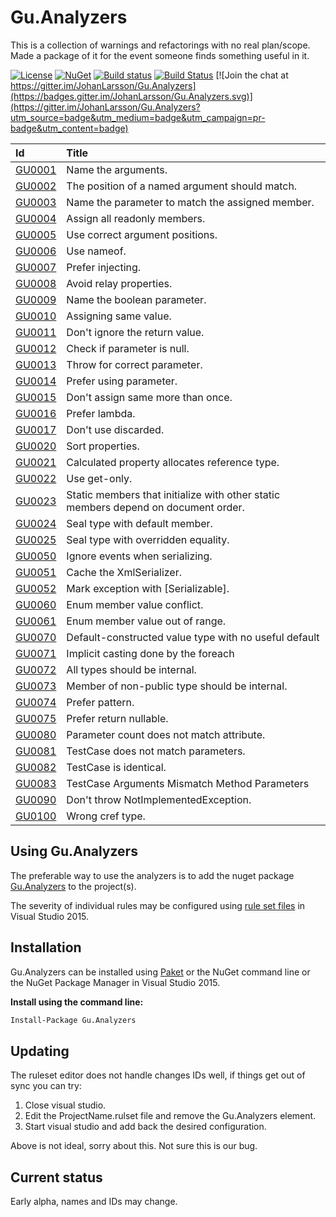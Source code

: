 # Gu.Analyzers

This is a collection of warnings and refactorings with no real plan/scope. Made a package of it for the event someone finds something useful in it.

[![License](https://img.shields.io/badge/license-MIT-blue.svg)](LICENSE)
[![NuGet](https://img.shields.io/nuget/v/Gu.Analyzers.svg)](https://www.nuget.org/packages/Gu.Analyzers/)
[![Build status](https://ci.appveyor.com/api/projects/status/nplt8lc7rhmgdi17/branch/master?svg=true)](https://ci.appveyor.com/project/JohanLarsson/gu-analyzers-qh7oa/branch/master)
[![Build Status](https://dev.azure.com/guorg/Gu.Analyzers/_apis/build/status/GuOrg.Gu.Analyzers?branchName=master)](https://dev.azure.com/guorg/Gu.Analyzers/_build/latest?definitionId=1&branchName=master)
[![Join the chat at https://gitter.im/JohanLarsson/Gu.Analyzers](https://badges.gitter.im/JohanLarsson/Gu.Analyzers.svg)](https://gitter.im/JohanLarsson/Gu.Analyzers?utm_source=badge&utm_medium=badge&utm_campaign=pr-badge&utm_content=badge)

| Id       | Title
| :--      | :--
| [GU0001](https://github.com/GuOrg/Gu.Analyzers/blob/master/documentation/GU0001.md)| Name the arguments.
| [GU0002](https://github.com/GuOrg/Gu.Analyzers/blob/master/documentation/GU0002.md)| The position of a named argument should match.
| [GU0003](https://github.com/GuOrg/Gu.Analyzers/blob/master/documentation/GU0003.md)| Name the parameter to match the assigned member.
| [GU0004](https://github.com/GuOrg/Gu.Analyzers/blob/master/documentation/GU0004.md)| Assign all readonly members.
| [GU0005](https://github.com/GuOrg/Gu.Analyzers/blob/master/documentation/GU0005.md)| Use correct argument positions.
| [GU0006](https://github.com/GuOrg/Gu.Analyzers/blob/master/documentation/GU0006.md)| Use nameof.
| [GU0007](https://github.com/GuOrg/Gu.Analyzers/blob/master/documentation/GU0007.md)| Prefer injecting.
| [GU0008](https://github.com/GuOrg/Gu.Analyzers/blob/master/documentation/GU0008.md)| Avoid relay properties.
| [GU0009](https://github.com/GuOrg/Gu.Analyzers/blob/master/documentation/GU0009.md)| Name the boolean parameter.
| [GU0010](https://github.com/GuOrg/Gu.Analyzers/blob/master/documentation/GU0010.md)| Assigning same value.
| [GU0011](https://github.com/GuOrg/Gu.Analyzers/blob/master/documentation/GU0011.md)| Don't ignore the return value.
| [GU0012](https://github.com/GuOrg/Gu.Analyzers/blob/master/documentation/GU0012.md)| Check if parameter is null.
| [GU0013](https://github.com/GuOrg/Gu.Analyzers/blob/master/documentation/GU0013.md)| Throw for correct parameter.
| [GU0014](https://github.com/GuOrg/Gu.Analyzers/blob/master/documentation/GU0014.md)| Prefer using parameter.
| [GU0015](https://github.com/GuOrg/Gu.Analyzers/blob/master/documentation/GU0015.md)| Don't assign same more than once.
| [GU0016](https://github.com/GuOrg/Gu.Analyzers/blob/master/documentation/GU0016.md)| Prefer lambda.
| [GU0017](https://github.com/GuOrg/Gu.Analyzers/blob/master/documentation/GU0017.md)| Don't use discarded.
| [GU0020](https://github.com/GuOrg/Gu.Analyzers/blob/master/documentation/GU0020.md)| Sort properties.
| [GU0021](https://github.com/GuOrg/Gu.Analyzers/blob/master/documentation/GU0021.md)| Calculated property allocates reference type.
| [GU0022](https://github.com/GuOrg/Gu.Analyzers/blob/master/documentation/GU0022.md)| Use get-only.
| [GU0023](https://github.com/GuOrg/Gu.Analyzers/blob/master/documentation/GU0023.md)| Static members that initialize with other static members depend on document order.
| [GU0024](https://github.com/GuOrg/Gu.Analyzers/blob/master/documentation/GU0024.md)| Seal type with default member.
| [GU0025](https://github.com/GuOrg/Gu.Analyzers/blob/master/documentation/GU0025.md)| Seal type with overridden equality.
| [GU0050](https://github.com/GuOrg/Gu.Analyzers/blob/master/documentation/GU0050.md)| Ignore events when serializing.
| [GU0051](https://github.com/GuOrg/Gu.Analyzers/blob/master/documentation/GU0051.md)| Cache the XmlSerializer.
| [GU0052](https://github.com/GuOrg/Gu.Analyzers/blob/master/documentation/GU0052.md)| Mark exception with [Serializable].
| [GU0060](https://github.com/GuOrg/Gu.Analyzers/blob/master/documentation/GU0060.md)| Enum member value conflict.
| [GU0061](https://github.com/GuOrg/Gu.Analyzers/blob/master/documentation/GU0061.md)| Enum member value out of range.
| [GU0070](https://github.com/GuOrg/Gu.Analyzers/blob/master/documentation/GU0070.md)| Default-constructed value type with no useful default
| [GU0071](https://github.com/GuOrg/Gu.Analyzers/blob/master/documentation/GU0071.md)| Implicit casting done by the foreach
| [GU0072](https://github.com/GuOrg/Gu.Analyzers/blob/master/documentation/GU0072.md)| All types should be internal.
| [GU0073](https://github.com/GuOrg/Gu.Analyzers/blob/master/documentation/GU0073.md)| Member of non-public type should be internal.
| [GU0074](https://github.com/GuOrg/Gu.Analyzers/blob/master/documentation/GU0074.md)| Prefer pattern.
| [GU0075](https://github.com/GuOrg/Gu.Analyzers/blob/master/documentation/GU0075.md)| Prefer return nullable.
| [GU0080](https://github.com/GuOrg/Gu.Analyzers/blob/master/documentation/GU0080.md)| Parameter count does not match attribute.
| [GU0081](https://github.com/GuOrg/Gu.Analyzers/blob/master/documentation/GU0081.md)| TestCase does not match parameters.
| [GU0082](https://github.com/GuOrg/Gu.Analyzers/blob/master/documentation/GU0082.md)| TestCase is identical.
| [GU0083](https://github.com/GuOrg/Gu.Analyzers/blob/master/documentation/GU0083.md)| TestCase Arguments Mismatch Method Parameters
| [GU0090](https://github.com/GuOrg/Gu.Analyzers/blob/master/documentation/GU0090.md)| Don't throw NotImplementedException.
| [GU0100](https://github.com/GuOrg/Gu.Analyzers/blob/master/documentation/GU0100.md)| Wrong cref type.

## Using Gu.Analyzers

The preferable way to use the analyzers is to add the nuget package [Gu.Analyzers](https://www.nuget.org/packages/Gu.Analyzers/)
to the project(s).

The severity of individual rules may be configured using [rule set files](https://msdn.microsoft.com/en-us/library/dd264996.aspx)
in Visual Studio 2015.

## Installation

Gu.Analyzers can be installed using [Paket](https://fsprojects.github.io/Paket/) or the NuGet command line or the NuGet Package Manager in Visual Studio 2015.


**Install using the command line:**
```bash
Install-Package Gu.Analyzers
```

## Updating

The ruleset editor does not handle changes IDs well, if things get out of sync you can try:

1) Close visual studio.
2) Edit the ProjectName.rulset file and remove the Gu.Analyzers element.
3) Start visual studio and add back the desired configuration.

Above is not ideal, sorry about this. Not sure this is our bug.


## Current status

Early alpha, names and IDs may change.
